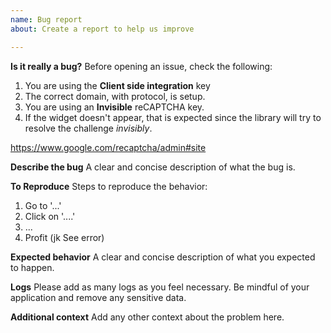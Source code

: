 ```yaml
---
name: Bug report
about: Create a report to help us improve

---
```


**Is it really a bug?**
Before opening an issue, check the following:
1. You are using the **Client side integration** key
2. The correct domain, with protocol, is setup.
3. You are using an **Invisible** reCAPTCHA key.
4. If the widget doesn't appear, that is expected since the library will try to resolve the challenge _invisibly_.

https://www.google.com/recaptcha/admin#site

**Describe the bug**
A clear and concise description of what the bug is.

**To Reproduce**
Steps to reproduce the behavior:
1. Go to '...'
2. Click on '....'
3. ...
4. Profit (jk See error)

**Expected behavior**
A clear and concise description of what you expected to happen.

**Logs**
Please add as many logs as you feel necessary. Be mindful of your application and remove any sensitive data.

**Additional context**
Add any other context about the problem here.

